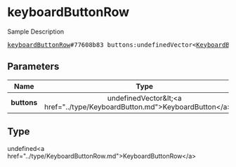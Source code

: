 # keyboardButtonRow

Sample Description

<pre>
<a href="../constructor/keyboardButtonRow.md">keyboardButtonRow</a>#77608b83 buttons:undefinedVector&lt;<a href="../type/KeyboardButton.md">KeyboardButton</a>&gt; = undefined<a href="../type/KeyboardButtonRow.md">KeyboardButtonRow</a>;
</pre>

## Parameters

| Name | Type | Description |
|------|:----:|-------------|
| **buttons** | undefinedVector&amp;lt;&lt;a href=&#34;../type/KeyboardButton.md&#34;&gt;KeyboardButton&lt;/a&gt;&amp;gt; | Param description |

## Type

undefined&lt;a href=&#34;../type/KeyboardButtonRow.md&#34;&gt;KeyboardButtonRow&lt;/a&gt;
